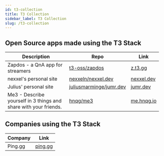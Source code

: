 ```yaml
---
id: t3-collection
title: T3 Collection
sidebar_label: T3 Collection
slug: /t3-collection
---
```


## Open Source apps made using the T3 Stack

| Description                                                      | Repo                                                                  | Link                             |
| ---------------------------------------------------------------- | --------------------------------------------------------------------- | -------------------------------- |
| Zapdos - a QnA app for streamers                                 | [t3-oss/zapdos](https://github.com/t3-oss/zapdos)                     | [z.t3.gg](https://z.t3.gg)       |
| nexxel's personal site                                           | [nexxeln/nexxel.dev](https://github.com/nexxeln/nexxel.dev)           | [nexxel.dev](https://nexxel.dev) |
| Julius' personal site                                            | [juliusmarminge/jumr.dev](https://github.com/juliusmarminge/jumr.dev) | [jumr.dev](https://jumr.dev)     |
| Me3 - Describe yourself in 3 things and share with your friends. | [hnqg/me3](https://github.com/hnqg/me3)                               | [me.hnqg.io](https://me.hnqg.io) |

## Companies using the T3 Stack

| Company | Link                       |
| ------- | -------------------------- |
| Ping.gg | [ping.gg](https://ping.gg) |
